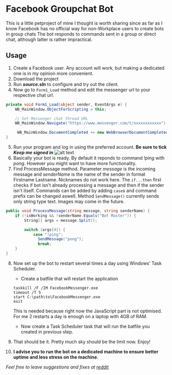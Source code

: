 # Facebook Groupchat Bot
This is a little petproject of mine I thought is worth sharing since as far as I know Facebook has no official way for non-Workplace users to create bots in group chats 
The bot responds to commands sent in a group or direct chat, although latter is rather impractical.

## Usage
1. Create a Facebook user. Any account will work, but making a dedicated one is in my opinion more convenient.
2. Download the project
3. Run **_source.sln_** to configure and try out the client.
4. Now go to `Form1_Load` method and edit the messenger url to your respective chat url.
```c#
private void Form1_Load(object sender, EventArgs e) {
    WB_MainWindow.ObjectForScripting = this;

    // Set Messenger chat thread URL
    WB_MainWindow.Navigate("https://www.messenger.com/t/xxxxxxxxxxxx");    

     WB_MainWindow.DocumentCompleted += new WebBrowserDocumentCompletedEventHandler(NavigationComplete);
}
```
5. Run your program and log in using the preferred account. **Be sure to tick _Keep me signed in_**
![alt text][logging]
6. Basically your bot is ready. By default it reponds to command _!ping_ with _pong_. However you might want to have more functionality.
7. Find ProcessMessage method.
Parameter _message_ is the incoming message and _senderName_ is the name of the sender in format Firstname Lastname. Nicknames do not work here. The `if...then` first checks if bot isn't already processing a message and then if the sender isn't itself.
Commands can be added by adding `case`s and command prefix can be changed aswell.
Method `SendMessage()` currently sends only string type text. Images may come in the future.
```c#
public void ProcessMessage(string message, string senderName) {
    if (!isWorking && !senderName.Equals("Bot Master")) {				
        String[] args = message.Split();

        switch (args[0]) {
            case "!ping":
              SendMessage("pong");
              break;
    }
}
```
8. Now set up the bot to restart several times a day using Windows' Task Scheduler. 
    * Create a batfile that will restart the application
    ```
    taskkill /F /IM FacebookMessenger.exe
    timeout /T 5
    start C:\path\to\FacebookMessenger.exe
    exit
    ```  
      This is needed because right now the JavaScript part is not optimised. For me 2 restarts a day is enough on a laptop with 4GB of RAM. 
      
    * Now create a Task Scheduler task that will run the batfile you created in previous step.
9. That should be it. Pretty much sky should be the limit now. Enjoy!
10. **I advise you to run the bot on a dedicated machine to ensure better uptime and less stress on the machine.**

*Feel free to leave suggestions and fixes at [reddit](https://redd.it/79oanm)*

[logging]: https://i.imgur.com/LKPBmG9.png "Logging in"
